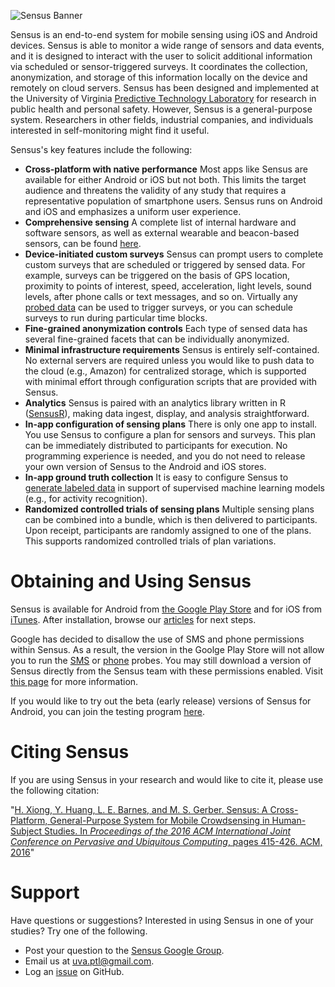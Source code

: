 ![Sensus Banner](images/GitHubBanner.png)

Sensus is an end-to-end system for mobile sensing using iOS and Android devices. Sensus is able to monitor a wide 
range of sensors and data events, and it is designed to interact with the user to solicit additional information 
via scheduled or sensor-triggered surveys. It coordinates the collection, anonymization, and storage of this information 
locally on the device and remotely on cloud servers. Sensus has been designed and implemented at the University 
of Virginia [Predictive Technology Laboratory](http://ptl.sys.virginia.edu/ptl) for research in public health and 
personal safety. However, Sensus is a general-purpose system. Researchers in other fields, industrial companies, 
and individuals interested in self-monitoring might find it useful.

Sensus's key features include the following:

* **Cross-platform with native performance** Most apps like Sensus are available for either Android or iOS but not 
  both. This limits the target audience and threatens the validity of any study that requires a representative population 
  of smartphone users. Sensus runs on Android and iOS and emphasizes a uniform user experience.
* **Comprehensive sensing** A complete list of internal hardware and software sensors, as well as external wearable 
  and beacon-based sensors, can be found [here](xref:Sensus.Probes.Probe).
* **Device-initiated custom surveys** Sensus can prompt users to complete custom surveys that are scheduled or triggered 
  by sensed data. For example, surveys can be triggered on the basis of GPS location, proximity to points of interest, 
  speed, acceleration, light levels, sound levels, after phone calls or text messages, and so on. Virtually 
  any [probed data](xref:Sensus.Probes.Probe) can be used to trigger surveys, or you can schedule surveys to run during 
  particular time blocks.
* **Fine-grained anonymization controls** Each type of sensed data has several fine-grained facets that can be individually anonymized.
* **Minimal infrastructure requirements** Sensus is entirely self-contained. No external servers are required unless you 
  would like to push data to the cloud (e.g., Amazon) for centralized storage, which is supported with minimal effort through 
  configuration scripts that are provided with Sensus.
* **Analytics** Sensus is paired with an analytics library written in R ([SensusR](xref:sensus_r)), making data ingest, display, and 
  analysis straightforward.
* **In-app configuration of sensing plans** There is only one app to install. You use Sensus to configure a plan for 
  sensors and surveys. This plan can be immediately distributed to participants for execution. No programming experience 
  is needed, and you do not need to release your own version of Sensus to the Android and iOS stores.
* **In-app ground truth collection** It is easy to configure Sensus to [generate labeled data](xref:tagging_mode)
  in support of supervised machine learning models (e.g., for activity recognition).
* **Randomized controlled trials of sensing plans** Multiple sensing plans can be combined into a bundle, which is then 
  delivered to participants. Upon receipt, participants are randomly assigned to one of the plans. This supports 
  randomized controlled trials of plan variations.

# Obtaining and Using Sensus
Sensus is available for Android from [the Google Play Store](https://play.google.com/store/apps/details?id=edu.virginia.sie.ptl.sensus) and 
for iOS from [iTunes](https://itunes.apple.com/us/app/sensus-uva/id1053498740). After installation, browse our [articles](articles/intro.md) for 
next steps.

Google has decided to disallow the use of SMS and phone permissions within Sensus. As a result, the version in the Goolge Play Store
will not allow you to run the [SMS](xref:Sensus.Android.Probes.Communication.AndroidSmsProbe) or 
[phone](xref:Sensus.Android.Probes.Communication.AndroidTelephonyProbe) probes. You may still download a version of Sensus
directly from the Sensus team with these permissions enabled. Visit 
[this page](https://install.appcenter.ms/orgs/uva-predictive-technology-lab/apps/sensus-android/distribution_groups/sms%20and%20phone%20permissions)
for more information.

If you would like to try out the beta (early release) versions of Sensus for Android, you can join the testing 
program [here](https://play.google.com/apps/testing/edu.virginia.sie.ptl.sensus).

# Citing Sensus
If you are using Sensus in your research and would like to cite it, please use the following citation:

"[H. Xiong, Y. Huang, L. E. Barnes, and M. S. Gerber. Sensus: A Cross-Platform, General-Purpose System for Mobile 
 Crowdsensing in Human-Subject Studies. In _Proceedings of the 2016 ACM International Joint Conference on Pervasive 
 and Ubiquitous Computing_, pages 415-426. ACM, 2016](https://dl.acm.org/citation.cfm?id=2971711)"

# Support
Have questions or suggestions? Interested in using Sensus in one of your studies? Try one of the following.
* Post your question to the [Sensus Google Group](https://groups.google.com/forum/#!forum/sensus-app).
* Email us at uva.ptl@gmail.com.
* Log an [issue](https://github.com/predictive-technology-laboratory/sensus/issues/new) on GitHub.